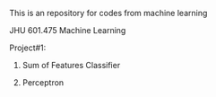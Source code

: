 This is an repository for codes from machine learning

JHU 601.475 Machine Learning

Project#1:

1. Sum of Features Classifier

2. Perceptron